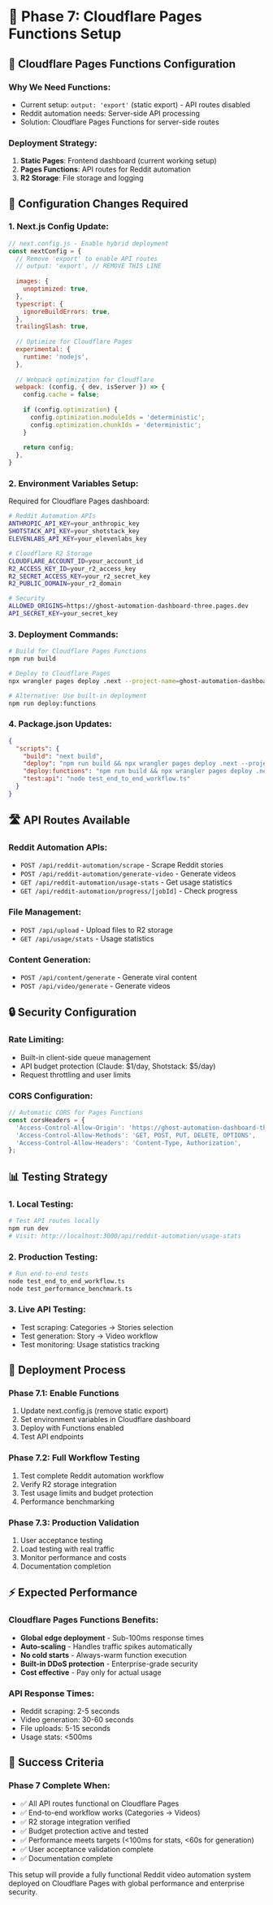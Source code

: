 # 🚀 Phase 7: Cloudflare Pages Functions Setup

## 🎯 **Cloudflare Pages Functions Configuration**

### **Why We Need Functions:**
- Current setup: `output: 'export'` (static export) - API routes disabled
- Reddit automation needs: Server-side API processing
- Solution: Cloudflare Pages Functions for server-side routes

### **Deployment Strategy:**
1. **Static Pages**: Frontend dashboard (current working setup)
2. **Pages Functions**: API routes for Reddit automation
3. **R2 Storage**: File storage and logging

## 🔧 **Configuration Changes Required**

### **1. Next.js Config Update:**
```javascript
// next.config.js - Enable hybrid deployment
const nextConfig = {
  // Remove 'export' to enable API routes
  // output: 'export', // REMOVE THIS LINE
  
  images: {
    unoptimized: true,
  },
  typescript: {
    ignoreBuildErrors: true,
  },
  trailingSlash: true,
  
  // Optimize for Cloudflare Pages
  experimental: {
    runtime: 'nodejs',
  },
  
  // Webpack optimization for Cloudflare
  webpack: (config, { dev, isServer }) => {
    config.cache = false;
    
    if (config.optimization) {
      config.optimization.moduleIds = 'deterministic';
      config.optimization.chunkIds = 'deterministic';
    }
    
    return config;
  },
}
```

### **2. Environment Variables Setup:**
Required for Cloudflare Pages dashboard:

```bash
# Reddit Automation APIs
ANTHROPIC_API_KEY=your_anthropic_key
SHOTSTACK_API_KEY=your_shotstack_key
ELEVENLABS_API_KEY=your_elevenlabs_key

# Cloudflare R2 Storage
CLOUDFLARE_ACCOUNT_ID=your_account_id
R2_ACCESS_KEY_ID=your_r2_access_key
R2_SECRET_ACCESS_KEY=your_r2_secret_key
R2_PUBLIC_DOMAIN=your_r2_domain

# Security
ALLOWED_ORIGINS=https://ghost-automation-dashboard-three.pages.dev
API_SECRET_KEY=your_secret_key
```

### **3. Deployment Commands:**
```bash
# Build for Cloudflare Pages Functions
npm run build

# Deploy to Cloudflare Pages
npx wrangler pages deploy .next --project-name=ghost-automation-dashboard-three --compatibility-date=2024-01-01

# Alternative: Use built-in deployment
npm run deploy:functions
```

### **4. Package.json Updates:**
```json
{
  "scripts": {
    "build": "next build",
    "deploy": "npm run build && npx wrangler pages deploy .next --project-name=ghost-automation-dashboard-three",
    "deploy:functions": "npm run build && npx wrangler pages deploy .next --project-name=ghost-automation-dashboard-three --compatibility-date=2024-01-01",
    "test:api": "node test_end_to_end_workflow.ts"
  }
}
```

## 🛣️ **API Routes Available**

### **Reddit Automation APIs:**
- `POST /api/reddit-automation/scrape` - Scrape Reddit stories
- `POST /api/reddit-automation/generate-video` - Generate videos
- `GET /api/reddit-automation/usage-stats` - Get usage statistics
- `GET /api/reddit-automation/progress/[jobId]` - Check progress

### **File Management:**
- `POST /api/upload` - Upload files to R2 storage
- `GET /api/usage/stats` - Usage statistics

### **Content Generation:**
- `POST /api/content/generate` - Generate viral content
- `POST /api/video/generate` - Generate videos

## 🔒 **Security Configuration**

### **Rate Limiting:**
- Built-in client-side queue management
- API budget protection (Claude: $1/day, Shotstack: $5/day)
- Request throttling and user limits

### **CORS Configuration:**
```javascript
// Automatic CORS for Pages Functions
const corsHeaders = {
  'Access-Control-Allow-Origin': 'https://ghost-automation-dashboard-three.pages.dev',
  'Access-Control-Allow-Methods': 'GET, POST, PUT, DELETE, OPTIONS',
  'Access-Control-Allow-Headers': 'Content-Type, Authorization',
};
```

## 📊 **Testing Strategy**

### **1. Local Testing:**
```bash
# Test API routes locally
npm run dev
# Visit: http://localhost:3000/api/reddit-automation/usage-stats
```

### **2. Production Testing:**
```bash
# Run end-to-end tests
node test_end_to_end_workflow.ts
node test_performance_benchmark.ts
```

### **3. Live API Testing:**
- Test scraping: Categories → Stories selection
- Test generation: Story → Video workflow
- Test monitoring: Usage statistics tracking

## 🚀 **Deployment Process**

### **Phase 7.1: Enable Functions**
1. Update next.config.js (remove static export)
2. Set environment variables in Cloudflare dashboard
3. Deploy with Functions enabled
4. Test API endpoints

### **Phase 7.2: Full Workflow Testing**
1. Test complete Reddit automation workflow
2. Verify R2 storage integration
3. Test usage limits and budget protection
4. Performance benchmarking

### **Phase 7.3: Production Validation**
1. User acceptance testing
2. Load testing with real traffic
3. Monitor performance and costs
4. Documentation completion

## ⚡ **Expected Performance**

### **Cloudflare Pages Functions Benefits:**
- **Global edge deployment** - Sub-100ms response times
- **Auto-scaling** - Handles traffic spikes automatically  
- **No cold starts** - Always-warm function execution
- **Built-in DDoS protection** - Enterprise-grade security
- **Cost effective** - Pay only for actual usage

### **API Response Times:**
- Reddit scraping: 2-5 seconds
- Video generation: 30-60 seconds  
- File uploads: 5-15 seconds
- Usage stats: <500ms

## 🎯 **Success Criteria**

### **Phase 7 Complete When:**
- ✅ All API routes functional on Cloudflare Pages
- ✅ End-to-end workflow works (Categories → Videos)
- ✅ R2 storage integration verified
- ✅ Budget protection active and tested
- ✅ Performance meets targets (<100ms for stats, <60s for generation)
- ✅ User acceptance validation complete
- ✅ Documentation complete

This setup will provide a fully functional Reddit video automation system deployed on Cloudflare Pages with global performance and enterprise security.